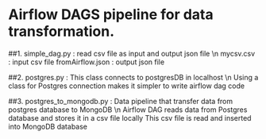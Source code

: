# Airflow DAGS pipeline for data transformation.

##1. simple_dag.py : read csv file as input and output json file \n 
   mycsv.csv : input csv file 
   fromAirflow.json : output json file
   
##2. postgres.py : This class connects to postgresDB in localhost \n
   Using a class for Postgres connection makes it simpler to write airflow dag code

##3. postgres_to_mongodb.py : Data pipeline that transfer data from postgres database to MongoDB \n
   Airflow DAG reads data from Postgres database and stores it in a csv file locally
   This csv file is read and inserted into MongoDB database

